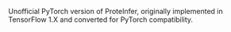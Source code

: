 Unofficial PyTorch version of ProteInfer, originally implemented in TensorFlow 1.X and converted for PyTorch compatibility.